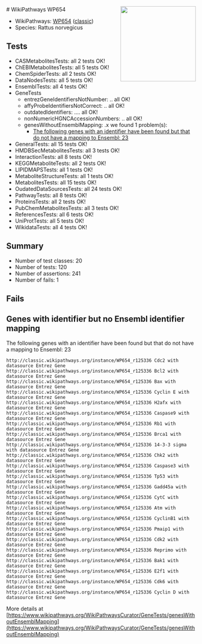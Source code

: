 <img style="float: right; width: 200px" src="https://upload.wikimedia.org/wikipedia/commons/thumb/8/83/Wplogo_with_text_500.png/640px-Wplogo_with_text_500.png" />
# WikiPathways WP654

* WikiPathways: [WP654](https://wikipathways.org/pathways/WP654) ([classic](https://classic.wikipathways.org/instance/WP654))
* Species: Rattus norvegicus
## Tests
* CASMetabolitesTests: all 2 tests OK!
* ChEBIMetabolitesTests: all 5 tests OK!
* ChemSpiderTests: all 2 tests OK!
* DataNodesTests: all 5 tests OK!
* EnsemblTests: all 4 tests OK!
* GeneTests
    * entrezGeneIdentifiersNotNumber: .. all OK!
    * affyProbeIdentifiersNotCorrect: .. all OK!
    * outdatedIdentifiers: .... all OK!
    * nonNumericHGNCAccessionNumbers: .. all OK!
    * genesWithoutEnsemblMapping: .x we found 1 problem(s):
        * [The following genes with an identifier have been found but that do not have a mapping to Ensembl: 23](#c4e5432f)
* GeneralTests: all 15 tests OK!
* HMDBSecMetabolitesTests: all 3 tests OK!
* InteractionTests: all 8 tests OK!
* KEGGMetaboliteTests: all 2 tests OK!
* LIPIDMAPSTests: all 1 tests OK!
* MetaboliteStructureTests: all 1 tests OK!
* MetabolitesTests: all 15 tests OK!
* OudatedDataSourcesTests: all 24 tests OK!
* PathwayTests: all 8 tests OK!
* ProteinsTests: all 2 tests OK!
* PubChemMetabolitesTests: all 3 tests OK!
* ReferencesTests: all 6 tests OK!
* UniProtTests: all 5 tests OK!
* WikidataTests: all 4 tests OK!


## Summary

* Number of test classes: 20
* Number of tests: 120
* Number of assertions: 241
* Number of fails: 1

## Fails

<a name="c4e5432f" />

## Genes with identifier but no Ensembl identifier mapping

The following genes with an identifier have been found but that do not have a mapping to Ensembl: 23
```
http://classic.wikipathways.org/instance/WP654_r125336 Cdc2 with datasource Entrez Gene
http://classic.wikipathways.org/instance/WP654_r125336 Bcl2 with datasource Entrez Gene
http://classic.wikipathways.org/instance/WP654_r125336 Bax with datasource Entrez Gene
http://classic.wikipathways.org/instance/WP654_r125336 Cyclin E with datasource Entrez Gene
http://classic.wikipathways.org/instance/WP654_r125336 H2afx with datasource Entrez Gene
http://classic.wikipathways.org/instance/WP654_r125336 Caspase9 with datasource Entrez Gene
http://classic.wikipathways.org/instance/WP654_r125336 Rb1 with datasource Entrez Gene
http://classic.wikipathways.org/instance/WP654_r125336 Brca1 with datasource Entrez Gene
http://classic.wikipathways.org/instance/WP654_r125336 14-3-3 sigma with datasource Entrez Gene
http://classic.wikipathways.org/instance/WP654_r125336 Chk2 with datasource Entrez Gene
http://classic.wikipathways.org/instance/WP654_r125336 Caspase3 with datasource Entrez Gene
http://classic.wikipathways.org/instance/WP654_r125336 Tp53 with datasource Entrez Gene
http://classic.wikipathways.org/instance/WP654_r125336 Gadd45a with datasource Entrez Gene
http://classic.wikipathways.org/instance/WP654_r125336 CytC with datasource Entrez Gene
http://classic.wikipathways.org/instance/WP654_r125336 Atm with datasource Entrez Gene
http://classic.wikipathways.org/instance/WP654_r125336 CyclinB1 with datasource Entrez Gene
http://classic.wikipathways.org/instance/WP654_r125336 Pmaip1 with datasource Entrez Gene
http://classic.wikipathways.org/instance/WP654_r125336 Cdk2 with datasource Entrez Gene
http://classic.wikipathways.org/instance/WP654_r125336 Reprimo with datasource Entrez Gene
http://classic.wikipathways.org/instance/WP654_r125336 Bak1 with datasource Entrez Gene
http://classic.wikipathways.org/instance/WP654_r125336 E2f1 with datasource Entrez Gene
http://classic.wikipathways.org/instance/WP654_r125336 Cdk6 with datasource Entrez Gene
http://classic.wikipathways.org/instance/WP654_r125336 Cyclin D with datasource Entrez Gene
```

More details at [https://www.wikipathways.org/WikiPathwaysCurator/GeneTests/genesWithoutEnsemblMapping](https://www.wikipathways.org/WikiPathwaysCurator/GeneTests/genesWithoutEnsemblMapping)

